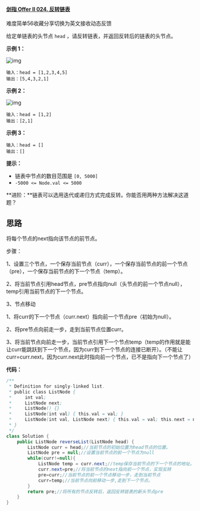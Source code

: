 #### [剑指 Offer II 024. 反转链表](https://leetcode-cn.com/problems/UHnkqh/)

难度简单56收藏分享切换为英文接收动态反馈

给定单链表的头节点 `head` ，请反转链表，并返回反转后的链表的头节点。

 

**示例 1：**

![img](https://assets.leetcode.com/uploads/2021/02/19/rev1ex1.jpg)

```
输入：head = [1,2,3,4,5]
输出：[5,4,3,2,1]
```

**示例 2：**

![img](https://assets.leetcode.com/uploads/2021/02/19/rev1ex2.jpg)

```
输入：head = [1,2]
输出：[2,1]
```

**示例 3：**

```
输入：head = []
输出：[]
```

 

**提示：**

- 链表中节点的数目范围是 `[0, 5000]`
- `-5000 <= Node.val <= 5000`

 

**进阶：**链表可以选用迭代或递归方式完成反转。你能否用两种方法解决这道题？

## 思路

将每个节点的next指向该节点的前节点。

步骤：

1、设置三个节点，一个保存当前节点（curr），一个保存当前节点的前一个节点（pre），一个保存当前节点的下一个节点（temp）。

2、将当前节点引用head节点，pre节点指向null（头节点的前一个节点null），temp引用当前节点的下一个节点。

3、节点移动

1、将curr的下一个节点（curr.next）指向前一个节点pre（初始为null）。

2、将pre节点向前走一步，走到当前节点位置curr。

3、将当前节点向前走一步，当前节点引用下一个节点temp（temp的作用就是能让curr能跳跃到下一个节点，因为curr到下一个节点的连接已断开）。（不能让curr=curr.next，因为curr.next此时指向前一个节点，已不是指向下一个节点了）

**代码：**

```java
/**
 * Definition for singly-linked list.
 * public class ListNode {
 *     int val;
 *     ListNode next;
 *     ListNode() {}
 *     ListNode(int val) { this.val = val; }
 *     ListNode(int val, ListNode next) { this.val = val; this.next = next; }
 * }
 */
class Solution {
    public ListNode reverseList(ListNode head) {
        ListNode curr = head;//当前节点的初始位置为head节点的位置。
        ListNode pre = null;//设置当前节点的前一个节点为null
        while(curr!=null){
            ListNode temp = curr.next;//temp保存当前节点的下一个节点的地址。
            curr.next=pre;//将当前节点的next指向前一个节点，实现反转
            pre=curr;//当前节点的前一个节点移动一步，走到当前节点
            curr=temp;//当前节点向前移动一步,走到下一个节点。
        }
        return pre;//将所有的节点反转后，返回反转链表的新头节点pre
    }
}
```